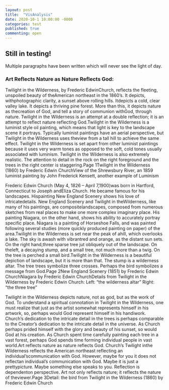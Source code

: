 ```yaml
---
layout: post
title:  "VisAnalysis"
date: 2020-10-1 10:00:00 -0000
categories: test
published: true
commenting: open
---
```


## Still in testing!

Multiple paragraphs have been written which will never see the light of day. 


### Art Reflects Nature as Nature Reflects God:
Twilight in the Wilderness, by Frederic EdwinChurch, reflects the fleeting, unspoiled beauty of theAmerican northeast in the 1860’s. It depicts, withphotographic clarity, a sunset above rolling hills. Itdepicts a cold, clear valley lake. It depicts a thriving pine forest. More than this, it depicts nature as thecreation of God, and tell a story of communion withGod, through nature. Twilight in the Wilderness is an attempt at a double reflection; it is an attempt to reflect nature reflecting God.Twilight in the Wilderness is a luminist style oil painting, which means that light is key to the landscape scene it portrays. Typically luminist paintings have an aerial perspective, but  Twilight in the Wilderness uses theview from a tall hill to achieve the same effect. Twilight in the Wilderness is set apart from other luminist paintings because it uses very warm tones as opposed to the soft, cold tones usually associated with luminism.  Twilight in the Wilderness is also extremely realistic. The attention to detail in the rock on the right foreground and the trees in the right center is staggering.Page 1Twilight in the Wilderness (1860) by Frederic Edwin ChurchView of the Shrewsbury River, an 1859 luminist painting by John Frederick Kensett, another example of Luminism

Frederic Edwin Church (May 4, 1826 – April 7,1900)was born in Hartford, Connecticut to Joseph andEliza Church. He became famous for his landscapes. Hispainting New England Scenery shows his love of intricatedetails.  New England Scenery and Twilight in theWilderness, like many of his paintings, are compositelandscapes, composed from numerous sketches from real places to make one more complex imaginary place. His painting Niagara, on the other hand, shows his ability to accurately portray specific place. Niagara is a painting of Horseshoe Falls, and was painted following several studies (more quickly produced painting on paper) of the area.Twilight in the Wilderness is set near the peak of ahill, which overlooks a lake. The sky is awash with vibrantred and orange, as the distant sun sets. On the right hand,three sparse tree jut obliquely out of the landscape. On theleft, a decaying stump, and a small tree, not much more than a twig. On the tree is perched a small bird.Twilight in the Wilderness is a beautiful depiction of landscape, but it is more than that. The stump is a wilderness altar. The tree trees symbolize three crosses. Perhaps the bird symbolizes a message from God.Page 2New England Scenery (1851) by Frederic Edwin ChurchNiagara by Frederic Edwin ChurchDetails from Twilight in the Wilderness by Frederic Edwin Church: Left: “the wilderness altar” Right: “the three tree”

Twilight in the Wilderness depicts nature, not as god, but as the work of God. To understand a spiritual connotation in Twilight in the Wilderness, one must realize that just as the artist somewhat represents himself in his artwork, so, perhaps would God represent himself in his handiwork. Church’s dedication to the intricate detail in the trees is perhaps comparable to the Creator’s dedication to the intricate detail in the universe. As Church perhaps prided himself with the glory and beauty of his sunset, so would God at his creation. As Church spent time carefully painting each tree in a vast forest, perhaps God spends time forming individual people in vast world.Art reflects nature as nature reflects God. Church’s Twilight inthe Wilderness reflects the American northeast reflecting an individual’scommunication with God. However, maybe for you it does not reflectan individual’s communication with God. Maybe it is just a prettypicture. Maybe something else speaks to you. Reflection is dependenton perspective. Art not only reflects nature; it reflects the nature of theviewer.Page 3Detail: the bird from Twilight in the Wilderness (1860) by Frederic Edwin Church
